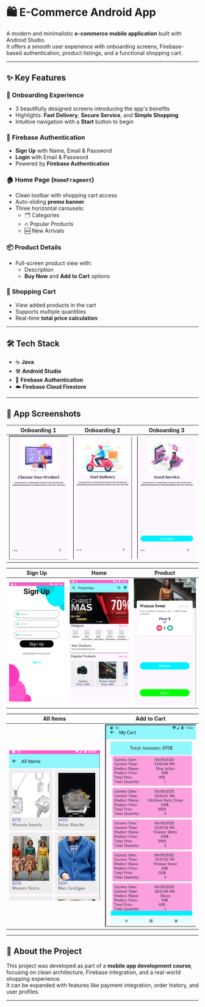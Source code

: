 # 🛍️ E-Commerce Android App

A modern and minimalistic **e-commerce mobile application** built with Android Studio.  
It offers a smooth user experience with onboarding screens, Firebase-based authentication, product listings, and a functional shopping cart.

---

## ✨ Key Features

### 📱 Onboarding Experience
- 3 beautifully designed screens introducing the app's benefits
- Highlights: **Fast Delivery**, **Secure Service**, and **Simple Shopping**
- Intuitive navigation with a **Start** button to begin

### 👤 Firebase Authentication
- **Sign Up** with Name, Email & Password
- **Login** with Email & Password
- Powered by **Firebase Authentication**

### 🏠 Home Page (`HomeFragment`)
- Clean toolbar with shopping cart access
- Auto-sliding **promo banner**
- Three horizontal carousels:
  - 🗂️ Categories
  - 🔥 Popular Products
  - 🆕 New Arrivals

### 📦 Product Details
- Full-screen product view with:
  - Description
  - **Buy Now** and **Add to Cart** options

### 🛒 Shopping Cart
- View added products in the cart
- Supports multiple quantities
- Real-time **total price calculation**

---

## 🛠️ Tech Stack

- ☕ **Java**
- 🛠️ **Android Studio**
- 🔐 **Firebase Authentication**
- ☁️ **Firebase Cloud Firestore**

---

## 📸 App Screenshots

| Onboarding 1 | Onboarding 2 | Onboarding 3 |
|:------------:|:------------:|:------------:|
| ![1](app/Project_Photos_All/screenshot_onboarding.1.png) | ![2](app/Project_Photos_All/screenshot_onboarding2.png) | ![3](app/Project_Photos_All/screenshot_onboarding3.png) |

| Sign Up | Home | Product |
|:-------:|:----:|:-------:|
| ![SignUp](app/Project_Photos_All/screenshot_Sign_Up.png) | ![Home](app/Project_Photos_All/screenshot_Home_Page.png) | ![Product](app/Project_Photos_All/screenshot_product.png) |

| All Items | Add to Cart |
|:----------:|:------------:|
| ![AllItems](app/Project_Photos_All/screenshot_All_Items.png) | ![Cart](app/Project_Photos_All/screenshot_Add_To_Cart.png) |

---

## 📌 About the Project

This project was developed as part of a **mobile app development course**, focusing on clean architecture, Firebase integration, and a real-world shopping experience.  
It can be expanded with features like payment integration, order history, and user profiles.

---











